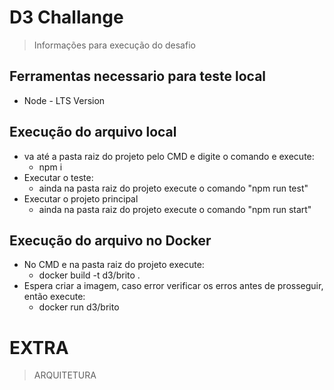 # D3 Challange
> Informações para execução do desafio

## Ferramentas necessario para teste local
* Node - LTS Version

## Execução do arquivo local
* va até a pasta raiz do projeto pelo CMD e digite o comando e execute:
    * npm i
* Executar o teste:
    * ainda na pasta raiz do projeto execute o comando "npm run test"
* Executar o projeto principal
    * ainda na pasta raiz do projeto execute o comando "npm run start"

## Execução do arquivo no Docker
* No CMD e na pasta raiz do projeto execute:
    * docker build -t d3/brito .
* Espera criar a imagem, caso error verificar os erros antes de prosseguir, então execute:
    * docker run d3/brito

# EXTRA
> ARQUITETURA